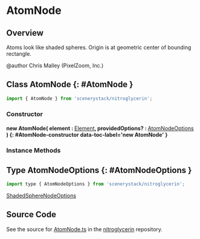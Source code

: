 # AtomNode

## Overview

Atoms look like shaded spheres.
Origin is at geometric center of bounding rectangle.

@author Chris Malley (PixelZoom, Inc.)

## Class AtomNode {: #AtomNode }


```js
import { AtomNode } from 'scenerystack/nitroglycerin';
```
### Constructor

#### new AtomNode( element : <span style="font-weight: 400;">[Element](../nitroglycerin/Element.md)</span>, providedOptions? : <span style="font-weight: 400;">[AtomNodeOptions](../nitroglycerin/AtomNode.md#AtomNodeOptions)</span> ) {: #AtomNode-constructor data-toc-label='new AtomNode' }

### Instance Methods





## Type AtomNodeOptions {: #AtomNodeOptions }


```js
import type { AtomNodeOptions } from 'scenerystack/nitroglycerin';
```


[ShadedSphereNodeOptions](../scenery-phet/ShadedSphereNode.md#ShadedSphereNodeOptions)



## Source Code

See the source for [AtomNode.ts](https://github.com/phetsims/nitroglycerin/blob/main/js/nodes/AtomNode.ts) in the [nitroglycerin](https://github.com/phetsims/nitroglycerin) repository.
